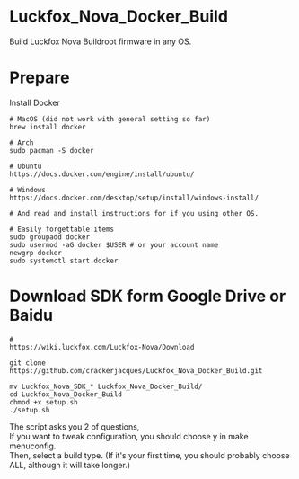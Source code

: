 # Luckfox_Nova_Docker_Build

Build Luckfox Nova Buildroot firmware in any OS.

# Prepare

Install Docker

```
# MacOS (did not work with general setting so far)
brew install docker

# Arch
sudo pacman -S docker

# Ubuntu
https://docs.docker.com/engine/install/ubuntu/

# Windows
https://docs.docker.com/desktop/setup/install/windows-install/ 

# And read and install instructions for if you using other OS.

# Easily forgettable items
sudo groupadd docker
sudo usermod -aG docker $USER # or your account name
newgrp docker
sudo systemctl start docker
```


# Download SDK form Google Drive or Baidu
```
#
https://wiki.luckfox.com/Luckfox-Nova/Download

git clone https://github.com/crackerjacques/Luckfox_Nova_Docker_Build.git

mv Luckfox_Nova_SDK_* Luckfox_Nova_Docker_Build/
cd Luckfox_Nova_Docker_Build
chmod +x setup.sh
./setup.sh

```

The script asks you 2 of questions,   
If you want to tweak configuration, you should choose y in make menuconfig.  
Then, select a build type.
(If it's your first time, you should probably choose ALL, although it will take longer.)
